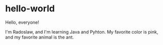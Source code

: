 # hello-world

Hello, everyone!

I'm Radoslaw, and I'm learning Java and Pyhton.
My favorite color is pink, and my favorite animal is the ant.
